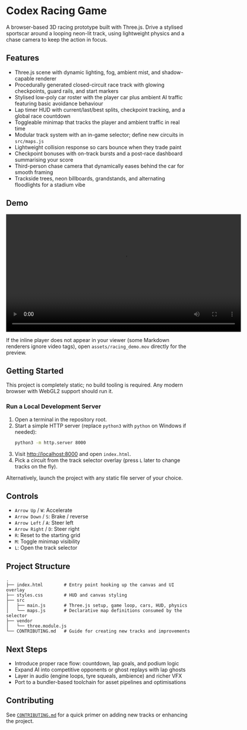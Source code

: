 # Codex Racing Game

A browser-based 3D racing prototype built with Three.js. Drive a stylised sportscar around a looping neon-lit track, using lightweight physics and a chase camera to keep the action in focus.

## Features

- Three.js scene with dynamic lighting, fog, ambient mist, and shadow-capable renderer
- Procedurally generated closed-circuit race track with glowing checkpoints, guard rails, and start markers
- Stylised low-poly car roster with the player car plus ambient AI traffic featuring basic avoidance behaviour
- Lap timer HUD with current/last/best splits, checkpoint tracking, and a global race countdown
- Toggleable minimap that tracks the player and ambient traffic in real time
- Modular track system with an in-game selector; define new circuits in `src/maps.js`
- Lightweight collision response so cars bounce when they trade paint
- Checkpoint bonuses with on-track bursts and a post-race dashboard summarising your score
- Third-person chase camera that dynamically eases behind the car for smooth framing
- Trackside trees, neon billboards, grandstands, and alternating floodlights for a stadium vibe

## Demo

<video src="assets/racing_demo.mp4" controls width="640">
  Your browser does not support embedded videos. <a href="assets/racing_demo.mov">Download the clip</a> instead.
</video>

If the inline player does not appear in your viewer (some Markdown renderers ignore video tags), open `assets/racing_demo.mov` directly for the preview.

## Getting Started

This project is completely static; no build tooling is required. Any modern browser with WebGL2 support should run it.

### Run a Local Development Server

1. Open a terminal in the repository root.
2. Start a simple HTTP server (replace `python3` with `python` on Windows if needed):
   ```bash
   python3 -m http.server 8000
   ```
3. Visit [http://localhost:8000](http://localhost:8000) and open `index.html`.
4. Pick a circuit from the track selector overlay (press `L` later to change tracks on the fly).

Alternatively, launch the project with any static file server of your choice.

## Controls

- `Arrow Up` / `W`: Accelerate
- `Arrow Down` / `S`: Brake / reverse
- `Arrow Left` / `A`: Steer left
- `Arrow Right` / `D`: Steer right
- `R`: Reset to the starting grid
- `M`: Toggle minimap visibility
- `L`: Open the track selector

## Project Structure

```
.
├── index.html        # Entry point hooking up the canvas and UI overlay
├── styles.css        # HUD and canvas styling
├── src
│   ├── main.js       # Three.js setup, game loop, cars, HUD, physics
│   └── maps.js       # Declarative map definitions consumed by the selector
├── vendor
│   └── three.module.js
└── CONTRIBUTING.md   # Guide for creating new tracks and improvements
```

## Next Steps

- Introduce proper race flow: countdown, lap goals, and podium logic
- Expand AI into competitive opponents or ghost replays with lap ghosts
- Layer in audio (engine loops, tyre squeals, ambience) and richer VFX
- Port to a bundler-based toolchain for asset pipelines and optimisations

## Contributing

See [`CONTRIBUTING.md`](CONTRIBUTING.md) for a quick primer on adding new tracks or enhancing the project.

